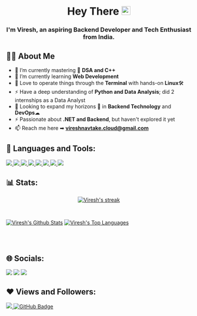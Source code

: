<h1 align="center">Hey There <img src="https://raw.githubusercontent.com/MartinHeinz/MartinHeinz/master/wave.gif" width="24px"></h1>
<h3 align="center">I'm <b>Viresh</b>, an aspiring Backend Developer and Tech Enthusiast from India.</h3>

## 🙋‍♂️ About Me

- 🔭 I’m currently mastering 💯 **DSA and C++**  
- 🌱 I’m currently learning **Web Development**  
- 👾 Love to operate things through the **Terminal** with hands-on **Linux**🛠  
- ⚡ Have a deep understanding of **Python and Data Analysis**; did 2 internships as a Data Analyst  
- 👯 Looking to expand my horizons 🌈 in **Backend Technology** and **DevOps**☁  
- ⚡ Passionate about **.NET and Backend**, but haven't explored it yet  
- 📫 Reach me here ➡ **vireshnavtake.cloud@gmail.com**

## 🚀 Languages and Tools:

<p align="left"> 
    <a href="https://www.python.org" target="_blank"> <img src="https://img.shields.io/badge/python-3670A0?style=for-the-badge&logo=python&logoColor=ffdd54"/> </a> 
    <a href="https://cplusplus.com/" target="_blank"> <img src="https://img.shields.io/badge/c++-%2300599C.svg?style=for-the-badge&logo=c%2B%2B&logoColor=white"/> </a> 
    <a href="https://developer.mozilla.org/en-US/docs/Web/JavaScript" target="_blank"> <img src="https://img.shields.io/badge/javascript-%23323330.svg?style=for-the-badge&logo=javascript&logoColor=%23F7DF1E"/> </a> 
    <a href="https://www.w3.org/html/" target="_blank"> <img src="https://img.shields.io/badge/html5-%23E34F26.svg?style=for-the-badge&logo=html5&logoColor=white"/> </a> 
    <a href="https://www.mysql.com/" target="_blank"> <img src="https://img.shields.io/badge/mysql-4479A1.svg?style=for-the-badge&logo=mysql&logoColor=white"/> </a> 
    <a href="https://matplotlib.org/" target="_blank"> <img src="https://img.shields.io/badge/Matplotlib-%23ffffff.svg?style=for-the-badge&logo=Matplotlib&logoColor=black"/> </a> 
    <a href="https://numpy.org/" target="_blank"> <img src="https://img.shields.io/badge/numpy-%23013243.svg?style=for-the-badge&logo=numpy&logoColor=white"/> </a> 
    <a href="https://pandas.pydata.org/" target="_blank"> <img src="https://img.shields.io/badge/pandas-%23150458.svg?style=for-the-badge&logo=pandas&logoColor=white"/> </a> 

</p>

## 📊 Stats:

<p align="center">
    <a href="https://github.com/viresh3104/github-readme-streak-stats">
        <img title="🔥 Get streak stats for your profile at git.io/streak-stats" alt="Viresh's streak" src="https://github-readme-streak-stats.herokuapp.com/?user=viresh3104&theme=black-ice&hide_border=true&stroke=0000&background=060A0CD0"/>
    </a>
</p>

<br/>

<a href="https://github.com/viresh3104/github-readme-stats"><img alt="Viresh's Github Stats" src="https://github-readme-stats.vercel.app/api?username=viresh3104&show_icons=true&count_private=true&theme=react&hide_border=true&bg_color=0D1117" /></a>
<a href="https://github.com/viresh3104/github-readme-stats"><img alt="Viresh's Top Languages" src="https://github-readme-stats.vercel.app/api/top-langs/?username=viresh3104&langs_count=8&count_private=true&layout=compact&theme=react&hide_border=true&bg_color=0D1117" /></a>

<br/>
<br/>

## 🌐 Socials:

<a href="https://www.linkedin.com/in/viresh-navtake/"><img src="https://img.icons8.com/fluent/48/000000/linkedin.png"/></a>
<a href="https://www.instagram.com/viresh.xx/"><img src="https://img.icons8.com/fluent/48/000000/instagram-new.png"/></a>
<a href="mailto:vireshnavtake.cloud@gmail.com"><img src="https://img.icons8.com/external-justicon-flat-justicon/48/000000/external-email-notifications-justicon-flat-justicon.png"/></a>

## ❤ Views and Followers:
<a href="https://github.com/viresh3104/github-profile-views-counter">
    <img src="https://komarev.com/ghpvc/?username=viresh3104">
</a>
<a href="https://github.com/viresh3104?tab=followers"><img src="https://img.shields.io/github/followers/viresh3104?label=Followers&style=social" alt="GitHub Badge"></a>
